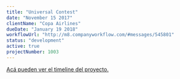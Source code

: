 ```yaml
---
title: "Universal Contest"
date: "November 15 2017"
clientName: "Copa Airlines"
dueDate: "January 19 2018"
workflowUrl: "http://m8.companyworkflow.com/#messages/545801"
status: "development"
active: true
projectNumber: 1003
---
```


[Acá pueden ver el timeline del proyecto.](https://docs.google.com/spreadsheets/d/1G7G0gPeyXhnjzpByD7u5MqvzaprDEqO1byzb8FCoOi8/edit#gid=2002534962)
